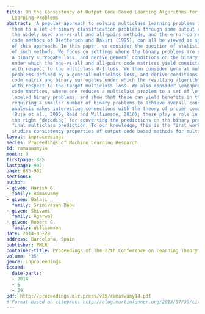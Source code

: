 ```yaml
---
title: On the Consistency of Output Code Based Learning Algorithms for Multiclass
  Learning Problems
abstract: 'A popular approach to solving multiclass learning problems is to reduce
  them to a set of binary classification problems through some output code matrix:
  the widely used one-vs-all and all-pairs methods, and the error-correcting output
  code methods of Dietterich and Bakiri (1995), can all be viewed as special cases
  of this approach. In this paper, we consider the question of statistical consistency
  of such methods. We focus on settings where the binary problems are solved by minimizing
  a binary surrogate loss, and derive general conditions on the binary surrogate loss
  under which the one-vs-all and all-pairs code matrices yield consistent algorithms
  with respect to the multiclass 0-1 loss. We then consider general multiclass learning
  problems defined by a general multiclass loss, and derive conditions on the output
  code matrix and binary surrogates under which the resulting algorithm is consistent
  with respect to the target multiclass loss. We also consider \emphprobabilistic
  code matrices, where one reduces a multiclass problem to a set of \emphclass probability
  labeled binary problems, and show that these can yield benefits in the sense of
  requiring a smaller number of binary problems to achieve overall consistency. Our
  analysis makes interesting connections with the theory of proper composite losses
  (Buja et al., 2005; Reid and Williamson, 2010); these play a role in constructing
  the right ‘decoding’ for converting the predictions on the binary problems to the
  final multiclass prediction. To our knowledge, this is the first work that comprehensively
  studies consistency properties of output code based methods for multiclass learning.'
layout: inproceedings
series: Proceedings of Machine Learning Research
id: ramaswamy14
month: 0
firstpage: 885
lastpage: 902
page: 885-902
sections: 
author:
- given: Harish G.
  family: Ramaswamy
- given: Balaji
  family: Srinivasan Babu
- given: Shivani
  family: Agarwal
- given: Robert C.
  family: Williamson
date: 2014-05-29
address: Barcelona, Spain
publisher: PMLR
container-title: Proceedings of The 27th Conference on Learning Theory
volume: '35'
genre: inproceedings
issued:
  date-parts:
  - 2014
  - 5
  - 29
pdf: http://proceedings.mlr.press/v35/ramaswamy14.pdf
# Format based on citeproc: http://blog.martinfenner.org/2013/07/30/citeproc-yaml-for-bibliographies/
---
```

